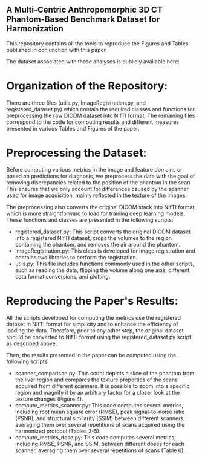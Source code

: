 ## A Multi-Centric Anthropomorphic 3D CT Phantom-Based Benchmark Dataset for Harmonization
This repository contains all the tools to reproduce the Figures and Tables published in conjunction with this paper.

The dataset associated with these analyses is publicly available here:

# Organization of the Repository:
There are three files (utils.py, ImageRegistration.py, and registered_dataset.py) which contain the required classes and functions for preprocessing the raw DICOM dataset into NIfTI format. The remaining files correspond to the code for computing results and different measures presented in various Tables and Figures of the paper.

# Preprocessing the Dataset:
Before computing various metrics in the image and feature domains or based on predictions for diagnosis, we preprocess the data with the goal of removing discrepancies related to the position of the phantom in the scan. This ensures that we only account for differences caused by the scanner used for image acquisition, mainly reflected in the texture of the images.

The preprocessing also converts the original DICOM stack into NIfTI format, which is more straightforward to load for training deep learning models. These functions and classes are presented in the following scripts:

- registered_dataset.py: This script converts the original DICOM dataset into a registered NIfTI dataset, crops the volumes to the region containing the phantom, and removes the air around the phantom.
- ImageRegistration.py: This class is developed for image registration and contains two libraries to perform the registration.
- utils.py: This file includes functions commonly used in the other scripts, such as reading the data, flipping the volume along one axis, different data format conversions, and plotting.

# Reproducing the Paper's Results:
All the scripts developed for computing the metrics use the registered dataset in NIfTI format for simplicity and to enhance the efficiency of loading the data. Therefore, prior to any other step, the original dataset should be converted to NIfTI format using the registered_dataset.py script as described above.

Then, the results presented in the paper can be computed using the following scripts:

- scanner_comparison.py: This script depicts a slice of the phantom from the liver region and compares the texture properties of the scans acquired from different scanners. It is possible to zoom into a specific region and magnify it by an arbitrary factor for a closer look at the texture changes (Figure 4).
- compute_metrics_scanner.py: This code computes several metrics, including root mean square error (RMSE), peak signal-to-noise ratio (PSNR), and structural similarity (SSIM) between different scanners, averaging them over several repetitions of scans acquired using the harmonized protocol (Tables 3-5).
- compute_metrics_dose.py: This code computes several metrics, including RMSE, PSNR, and SSIM, between different doses for each scanner, averaging them over several repetitions of scans (Table 6).

